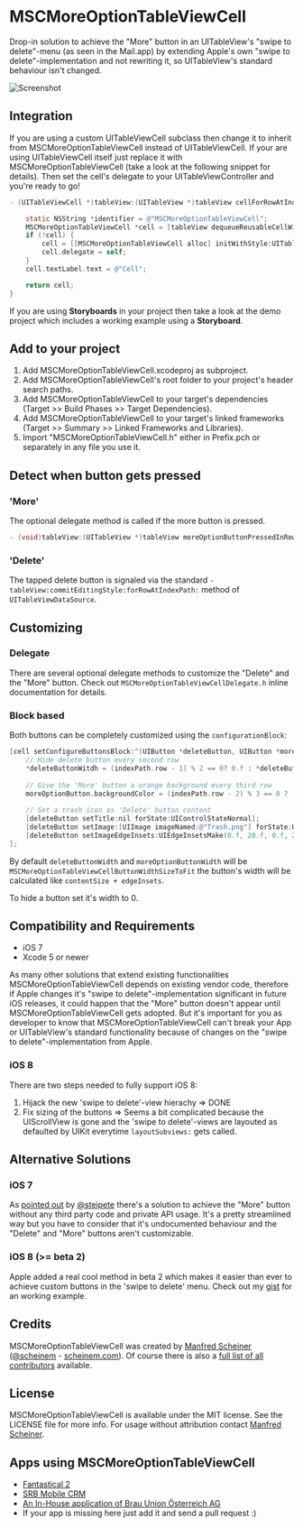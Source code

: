 MSCMoreOptionTableViewCell
==========================

Drop-in solution to achieve the "More" button in an UITableView's "swipe to delete"-menu (as seen in the Mail.app) by extending Apple's own "swipe to delete"-implementation and not rewriting it, so UITableView's standard behaviour isn't changed.

![Screenshot](https://raw.github.com/scheinem/MSCMoreOptionTableViewCell/master/MSCMoreOptionTableViewCell.png)

## Integration

If you are using a custom UITableViewCell subclass then change it to inherit from MSCMoreOptionTableViewCell instead of UITableViewCell. If your are using UITableViewCell itself just replace it with MSCMoreOptionTableViewCell (take a look at the following snippet for details). Then set the cell's delegate to your UITableViewController and you're ready to go!

```objective-c
- (UITableViewCell *)tableView:(UITableView *)tableView cellForRowAtIndexPath:(NSIndexPath *)indexPath {

    static NSString *identifier = @"MSCMoreOptionTableViewCell";
    MSCMoreOptionTableViewCell *cell = [tableView dequeueReusableCellWithIdentifier:identifier];
    if (!cell) {
        cell = [[MSCMoreOptionTableViewCell alloc] initWithStyle:UITableViewCellStyleDefault reuseIdentifier:identifier];
        cell.delegate = self;
    }
    cell.textLabel.text = @"Cell";

    return cell;
}
```

If you are using **Storyboards** in your project then take a look at the demo project which includes a working example using a **Storyboard**.

## Add to your project

1. Add MSCMoreOptionTableViewCell.xcodeproj as subproject.
2. Add MSCMoreOptionTableViewCell's root folder to your project's header search paths.
3. Add MSCMoreOptionTableViewCell to your target's dependencies (Target >> Build Phases >> Target Dependencies).
4. Add MSCMoreOptionTableViewCell to your target's linked frameworks (Target >> Summary >> Linked Frameworks and Libraries).
5. Import "MSCMoreOptionTableViewCell.h" either in Prefix.pch or separately in any file you use it.

## Detect when button gets pressed

### 'More'
The optional delegate method is called if the more button is pressed.

```objective-c
- (void)tableView:(UITableView *)tableView moreOptionButtonPressedInRowAtIndexPath:(NSIndexPath *)indexPath;
```
 
### 'Delete'

The tapped delete button is signaled via the standard `-tableView:commitEditingStyle:forRowAtIndexPath:` method of `UITableViewDataSource`.
 
## Customizing

### Delegate

There are several optional delegate methods to customize the "Delete" and the "More" button. Check out `MSCMoreOptionTableViewCellDelegate.h` inline documentation for details.

### Block based

Both buttons can be completely customized using the `configurationBlock`:

```objective-c
[cell setConfigureButtonsBlock:^(UIButton *deleteButton, UIButton *moreButton, CGFloat *deleteButtonWitdh, CGFloat *moreOptionButtonWidth) {
    // Hide delete button every second row
    *deleteButtonWitdh = (indexPath.row - 1) % 2 == 0? 0.f : *deleteButtonWitdh;
        
    // Give the 'More' button a orange background every third row
    moreOptionButton.backgroundColor = (indexPath.row - 2) % 3 == 0 ? [UIColor orangeColor] : moreOptionButton.backgroundColor;
        
    // Set a trash icon as 'Delete' button content
    [deleteButton setTitle:nil forState:UIControlStateNormal];
    [deleteButton setImage:[UIImage imageNamed:@"Trash.png"] forState:UIControlStateNormal];
    [deleteButton setImageEdgeInsets:UIEdgeInsetsMake(0.f, 20.f, 0.f, 20.f)];
];
```
By default `deleteButtonWidth` and `moreOptionButtonWidth` will be `MSCMoreOptionTableViewCellButtonWidthSizeToFit` the button's width will be calculated like `contentSize + edgeInsets`.

To hide a button set it's width to 0.

## Compatibility and Requirements

* iOS 7
* Xcode 5 or newer

As many other solutions that extend existing functionalities MSCMoreOptionTableViewCell depends on existing vendor code, therefore if Apple changes it's "swipe to delete"-implementation significant in future iOS releases, it could happen that the "More" button doesn't appear until MSCMoreOptionTableViewCell gets adopted. But it's important for you as developer to know that MSCMoreOptionTableViewCell can't break your App or UITableView's standard functionality because of changes on the "swipe to delete"-implementation from Apple.

### iOS 8

There are two steps needed to fully support iOS 8:

1. Hijack the new 'swipe to delete'-view hierachy => DONE
2. Fix sizing of the buttons => Seems a bit complicated because the UIScrollView is gone and the 'swipe to delete'-views are layouted as defaulted by UIKit everytime ```layoutSubviews:``` gets called.

## Alternative Solutions

### iOS 7

As [pointed out](https://gist.github.com/steipete/10541433) by [@steipete](https://twitter.com/steipete) there's a solution to achieve the "More" button without any third party code and private API usage. It's a pretty streamlined way but you have to consider that it's undocumented behaviour and the "Delete" and "More" buttons aren't customizable.

### iOS 8 (>= beta 2)

Apple added a real cool method in beta 2 which makes it easier than ever to achieve custom buttons in the 'swipe to delete' menu. Check out my [gist](https://gist.github.com/scheinem/e36835db07486e9f7e64) for an working example.

## Credits

MSCMoreOptionTableViewCell was created by [Manfred Scheiner](https://github.com/scheinem/) ([@scheinem](http://twitter.com/scheinem) - [scheinem.com](http://scheinem.com)). Of course there is also a [full list of all contributors](https://github.com/scheinem/MSCMoreOptionTableViewCell/graphs/contributors) available.

## License

MSCMoreOptionTableViewCell is available under the MIT license. See the LICENSE file for more info.
For usage without attribution contact [Manfred Scheiner](mailto:sayhi@scheinem.com).

## Apps using MSCMoreOptionTableViewCell

* [Fantastical 2](http://flexibits.com/fantastical-iphone)
* [SRB Mobile CRM](http://getmobile.srb.at)
* [An In-House application of Brau Union Österreich AG](https://www.youtube.com/watch?v=DEaJwoVzAaw)
* If your app is missing here just add it and send a pull request :)
